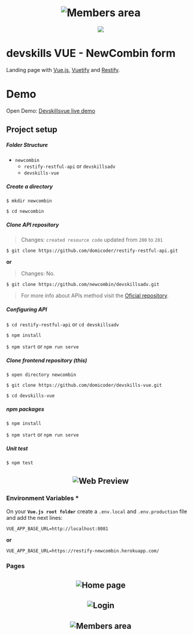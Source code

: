 <h1 align="center">
    <img src="https://img001.prntscr.com/file/img001/4_mdZdyKT327vS04DKTgIA.jpeg" alt="Members area" />
</h1>

<p align="center">
    <a href="https://travis-ci.org/dwyl/esta">
        <img src="https://travis-ci.org/dwyl/esta.svg?branch=master" />
    </a>
</p>

# devskills VUE - NewCombin form

Landing page with [Vue.js](https://vuejs.org/), [Vuetify](https://vuetifyjs.com/) and [Restify](https://github.com/restify/node-restify).

# Demo 

Open Demo: [Devskillsvue live demo](https://devskillsvue.netlify.app/)
## Project setup

##### Folder Structure
+ `newcombin`
    + `restify-restful-api` or `devskillsadv`
    + `devskills-vue`

##### Create a directory
```$ mkdir newcombin```

```$ cd newcombin```

##### Clone API repository
> Changes: `created resource code` updated from `200` to `201`

```$ git clone https://github.com/domicoder/restify-restful-api.git```

**or**
 > Changes: No.

```$ git clone https://github.com/newcombin/devskillsadv.git```

> For more info about APIs method visit the [Oficial repository](https://github.com/newcombin/devskillsadv#requisitos).

##### Configuring API
```$ cd restify-restful-api``` or ```cd devskillsadv```

```$ npm install```

```$ npm start``` or ```npm run serve```

##### Clone frontend repository (this)

```$ open directory newcombin```

```$ git clone https://github.com/domicoder/devskills-vue.git```

```$ cd devskills-vue```

##### npm packages
```$ npm install```

```$ npm start``` or ```npm run serve```

##### Unit test
```$ npm test```
<h2 align="center">
<img src="https://img001.prntscr.com/file/img001/TYANFE_aRwi0cW9ov4TP3Q.png" alt="Web Preview" />
</h2>

### Environment Variables *
On your **`Vue.js root folder`** create a ```.env.local``` and ```.env.production``` file and add the next lines:
```
VUE_APP_BASE_URL=http://localhost:8081
```
**or**
```
VUE_APP_BASE_URL=https://restify-newcombin.herokuapp.com/
```

### Pages

<h2 align="center">
<img src="https://img001.prntscr.com/file/img001/K1VrrTClTGu2pLJAYFT27Q.jpeg" alt="Home page" />
</h2>
<h2 align="center">
<img src="https://img001.prntscr.com/file/img001/3nF0agyzRZqmFzJn3SdsnQ.jpeg" alt="Login" />
</h2>
<h2 align="center">
<img src="https://img001.prntscr.com/file/img001/4_mdZdyKT327vS04DKTgIA.jpeg" alt="Members area" />
</h2>
